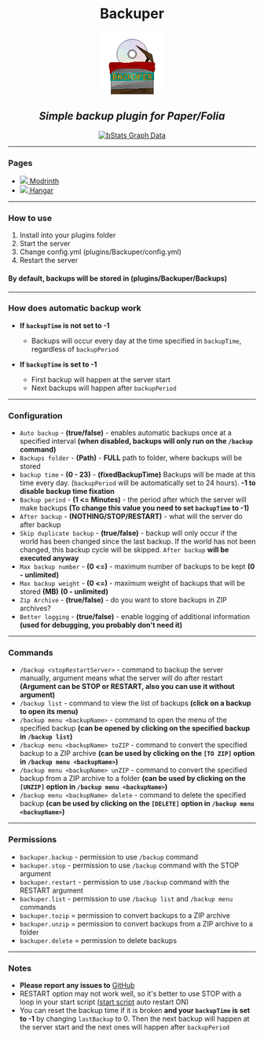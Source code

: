 <div align='center'>

# Backuper

<img height="128" src="images/backuper_logo.png" width="128" alt=""/>

## _Simple backup plugin for Paper/Folia_

[![bStats Graph Data](https://bstats.org/signatures/bukkit/Backuper.svg)](https://bstats.org/plugin/bukkit/Backuper)

</div>

---

### Pages

* [<img width="20px" src="https://i.imgur.com/o104U27.png"></img>](https://modrinth.com/plugin/backuper)[ Modrinth](https://modrinth.com/plugin/backuper)
* [<img width="20px" src="https://i.imgur.com/QJnHi37.png"></img>](https://hangar.papermc.io/Collagen/Backuper)[ Hangar](https://hangar.papermc.io/Collagen/Backuper)

---

### How to use

1. Install into your plugins folder
2. Start the server
3. Change config.yml (plugins/Backuper/config.yml)
4. Restart the server

#### By default, backups will be stored in (plugins/Backuper/Backups)

---

### How does automatic backup work

- **If `backupTime` is not set to -1**
    
  - Backups will occur every day at the time specified in `backupTime`, regardless of `backupPeriod`



- **If `backupTime` is set to -1**
    
  - First backup will happen at the server start
  - Next backups will happen after `backupPeriod`

---

### Configuration

* `Auto backup` - **(true/false)** - enables automatic backups once at a specified interval **(when disabled, backups will only run on the `/backup` command)**
* `Backups folder` - **(Path)** - **FULL** path to folder, where backups will be stored
* `backup time` - **(0 - 23)** - **(fixedBackupTime)** Backups will be made at this time every day. (`backupPeriod` will be automatically set to 24 hours). **-1 to disable backup time fixation**
* `Backup period` - **(1 <= Minutes)** - the period after which the server will make backups **(To change this value you need to set `backupTime` to -1)**
* `After backup` - **(NOTHING/STOP/RESTART)** - what will the server do after backup
* `Skip duplicate backup` - **(true/false)** - backup will only occur if the world has been changed since the last backup. If the world has not been changed, this backup cycle will be skipped. `After backup` **will be executed anyway**
* `Max backup number` - **(0 <=)** - maximum number of backups to be kept **(0 - unlimited)**
* `Max backup weight` - **(0 <=)** - maximum weight of backups that will be stored **(MB)** **(0 - unlimited)**
* `Zip Archive` - **(true/false)** - do you want to store backups in ZIP archives?
* `Better logging` - **(true/false)** - enable logging of additional information **(used for debugging, you probably don't need it)**

---

### Commands

* `/backup <stopRestartServer>` - command to backup the server manually, argument means what the server will do after restart **(Argument can be STOP or RESTART, also you can use it without argument)**
* `/backup list` - command to view the list of backups **(click on a backup to open its menu)**
* `/backup menu <backupName>` - command to open the menu of the specified backup **(can be opened by clicking on the specified backup in `/backup list`)**
* `/backup menu <backupName> toZIP` - command to convert the specified backup to a ZIP archive **(can be used by clicking on the `[TO ZIP]` option in `/backup menu <backupName>`)**
* `/backup menu <backupName> unZIP` - command to convert the specified backup from a ZIP archive to a folder **(can be used by clicking on the `[UNZIP]` option in `/backup menu <backupName>`)**
* `/backup menu <backupName> delete` - command to delete the specified backup **(can be used by clicking on the `[DELETE]` option in `/backup menu <backupName>`)**

---

### Permissions

* `backuper.backup` - permission to use `/backup` command
* `backuper.stop` - permission to use `/backup` command with the STOP argument
* `backuper.restart` - permission to use `/backup` command with the RESTART argument
* `backuper.list` - permission to use `/backup list` and `/backup menu` commands
* `backuper.tozip` = permission to convert backups to a ZIP archive
* `backuper.unzip` = permission to convert backups from a ZIP archive to a folder
* `backuper.delete` = permission to delete backups

---

### Notes

* **Please report any issues to** [GitHub](https://github.com/DVDishka/Backuper/issues)
* RESTART option may not work well, so it's better to use STOP with a loop in your start script ([start script](https://flags.sh/) auto restart ON)
* You can reset the backup time if it is broken **and your `backupTime` is set to -1** by changing `lastBackup` to 0. Then the next backup will happen at the server start and the next ones will happen after `backupPeriod`
